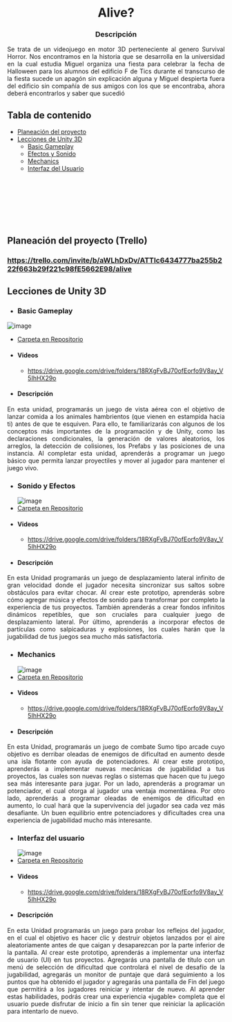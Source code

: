 <p align="center">

  <h1 align="center">Alive?</h1>

  <h3 align="center">Descripción</h3>

  <p align="justify">
    Se trata de un videojuego en motor 3D perteneciente al genero Survival Horror. Nos encontramos en la historia que se desarrolla en la universidad en la cual estudia Miguel organiza una fiesta para celebrar la fecha de Halloween para los alumnos del edificio F de Tics durante el transcurso de la fiesta sucede un apagón sin explicación alguna y Miguel despierta fuera del edificio sin compañía de sus amigos con los que se encontraba, ahora deberá encontrarlos y saber que sucedió
    <br>
  </p>
</p>

## Tabla de contenido

- [Planeación del proyecto](#planeación-del-proyecto)
- [Lecciones de Unity 3D](#lecciones-de-Unity-3D)
  - [Basic Gameplay](#basic-gameplay)
  - [Efectos y Sonido](#efectos-y-sonido)
  - [Mechanics](#mechanics)
  - [Interfaz del Usuario](#interfaz-del-usuario)


<br>
<br>
<br>
<br>
<br>
<br>

## Planeación del proyecto (Trello)
### https://trello.com/invite/b/aWLhDxDv/ATTIc6434777ba255b222f663b29f221c98fE5662E98/alive 

## Lecciones de Unity 3D
- ###  Basic Gameplay
![image](https://github.com/Pedro-gd/Alive/assets/87114168/d7a80d28-7290-4c50-986e-3d994607cc90)
  - [Carpeta en Repositorio](https://github.com/Pedro-gd/Alive/tree/main/Basic%20GamePlay)
  - #### Videos
    - https://drive.google.com/drive/folders/18RXgFvBJ70ofEorfo9V8ay_V5IhHX29o 
  - #### Descripción
<p align="justify">
En esta unidad, programarás un juego de vista aérea con el objetivo de lanzar comida a los animales hambrientos (que vienen en estampida hacia ti) antes de que te esquiven. Para ello, te familiarizarás con algunos de los conceptos más importantes de la programación y de Unity, como las declaraciones condicionales, la generación de valores aleatorios, los arreglos, la detección de colisiones, los Prefabs y las posiciones de una instancia. Al completar esta unidad, aprenderás a programar un juego básico que permita lanzar proyectiles y mover al jugador para mantener el juego vivo. 
</p>

- ###  Sonido y Efectos
  ![image](https://github.com/Pedro-gd/Alive/assets/87114168/e2b69117-a56a-4ddd-bc0b-9243ee1caf79)
- [Carpeta en Repositorio](https://github.com/Pedro-gd/Alive/tree/main/Sonido%20y%20Efectos)
- #### Videos
  - https://drive.google.com/drive/folders/18RXgFvBJ70ofEorfo9V8ay_V5IhHX29o 
- #### Descripción
<p align="justify">
En esta Unidad programarás un juego de desplazamiento lateral infinito de gran velocidad donde el jugador necesita sincronizar sus saltos sobre obstáculos para evitar chocar. Al crear este prototipo, aprenderás sobre cómo agregar música y efectos de sonido para transformar por completo la experiencia de tus proyectos. También aprenderás a crear fondos infinitos dinámicos repetibles, que son cruciales para cualquier juego de desplazamiento lateral. Por último, aprenderás a incorporar efectos de partículas como salpicaduras y explosiones, los cuales harán que la jugabilidad de tus juegos sea mucho más satisfactoria.  
</p>

- ###  Mechanics
   ![image](https://github.com/luislabradaa/Alive-/assets/80784527/f590a629-0c46-4396-94a8-8d45b72b677e)
- [Carpeta en Repositorio](https://github.com/luislabradaa/Alive-/tree/develop/Mechanics/Mecanicas)
- #### Videos
  -  https://drive.google.com/drive/folders/18RXgFvBJ70ofEorfo9V8ay_V5IhHX29o
- #### Descripción
<p align="justify">
En esta Unidad, programarás un juego de combate Sumo tipo arcade cuyo objetivo es derribar oleadas de enemigos de dificultad en aumento desde una isla flotante con ayuda de potenciadores. Al crear este prototipo, aprenderás a implementar nuevas mecánicas de jugabilidad a tus proyectos, las cuales son nuevas reglas o sistemas que hacen que tu juego sea más interesante para jugar. Por un lado, aprenderás a programar un potenciador, el cual otorga al jugador una ventaja momentánea. Por otro lado, aprenderás a programar oleadas de enemigos de dificultad en aumento, lo cual hará que la supervivencia del jugador sea cada vez más desafiante. Un buen equilibrio entre potenciadores y dificultades crea una experiencia de jugabilidad mucho más interesante.  
</p>

- ### Interfaz del usuario
   ![image](https://github.com/luislabradaa/Alive-/assets/87114168/a9d58869-8111-4b11-b27f-f730a15dada8)
- [Carpeta en Repositorio](https://github.com/luislabradaa/Alive-/tree/main/Interfaz%20de%20Usuario)
- #### Videos
  -  https://drive.google.com/drive/folders/18RXgFvBJ70ofEorfo9V8ay_V5IhHX29o
- #### Descripción
<p align="justify">
En esta Unidad programarás un juego para probar los reflejos del jugador, en el cual el objetivo es hacer clic y destruir objetos lanzados por el aire aleatoriamente antes de que caigan y desaparezcan por la parte inferior de la pantalla. Al crear este prototipo, aprenderás a implementar una interfaz de usuario (UI) en tus proyectos. Agregarás una pantalla de título con un menú de selección de dificultad que controlará el nivel de desafío de la jugabilidad, agregarás un monitor de puntaje que dará seguimiento a los puntos que ha obtenido el jugador y agregarás una pantalla de Fin del juego que permitirá a los jugadores reiniciar y intentar de nuevo. Al aprender estas habilidades, podrás crear una experiencia «jugable» completa que el usuario puede disfrutar de inicio a fin sin tener que reiniciar la aplicación para intentarlo de nuevo. 
</p>


